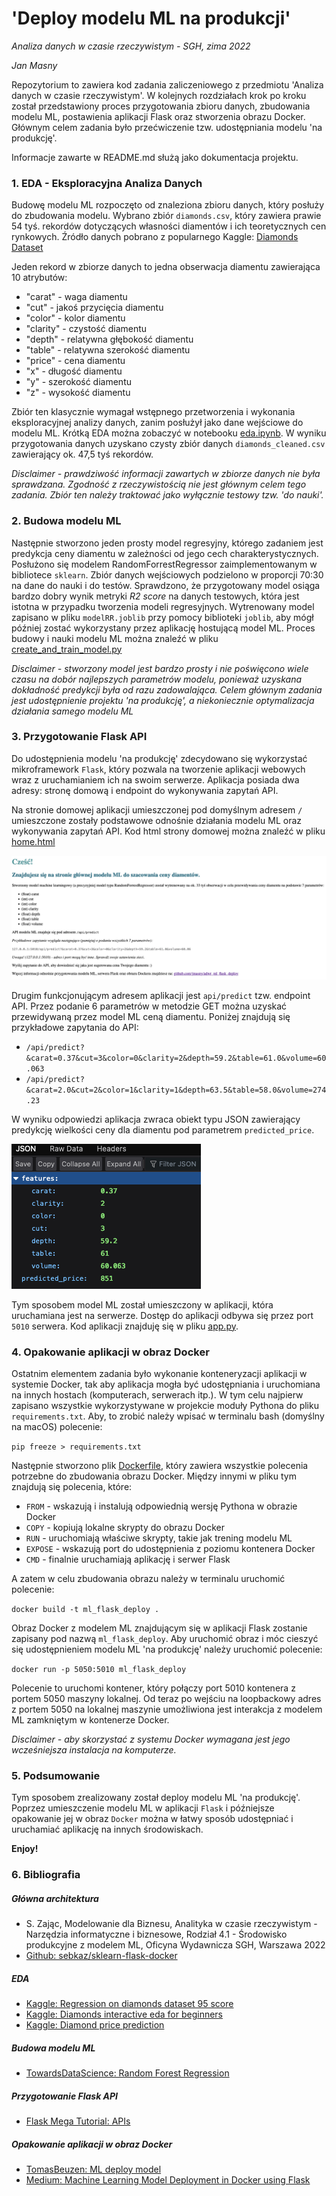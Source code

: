 # 'Deploy modelu ML na produkcji'
*Analiza danych w czasie rzeczywistym - SGH, zima 2022*

*Jan Masny*

Repozytorium to zawiera kod zadania zaliczeniowego z przedmiotu 'Analiza danych w czasie rzeczywistym'.
W kolejnych rozdziałach krok po kroku został przedstawiony proces przygotowania zbioru danych, zbudowania modelu ML,
postawienia aplikacji Flask oraz stworzenia obrazu Docker. Głównym celem zadania było przećwiczenie tzw. udostępniania
modelu 'na produkcję'.

Informacje zawarte w README.md służą jako dokumentacja projektu.

### 1. EDA - Eksploracyjna Analiza Danych

Budowę modelu ML rozpoczęto od znaleziona zbioru danych, który posłuży do zbudowania modelu.
Wybrano zbiór `diamonds.csv`, który zawiera prawie 54 tyś. rekordów dotyczących własności diamentów i ich teoretycznych
cen rynkowych. 
Źródło danych pobrano z popularnego Kaggle: [Diamonds Dataset](https://www.kaggle.com/datasets/shivam2503/diamonds)

Jeden rekord w zbiorze danych to jedna obserwacja diamentu zawierająca 10 atrybutów:
* "carat" - waga diamentu
* "cut" - jakoś przycięcia diamentu
* "color" - kolor diamentu
* "clarity" - czystość diamentu
* "depth" - relatywna głębokość diamentu
* "table" - relatywna szerokość diamentu
* "price" - cena diamentu
* "x" - długość diamentu
* "y" - szerokość diamentu
* "z" - wysokość diamentu

Zbiór ten klasycznie wymagał wstępnego przetworzenia i wykonania eksploracyjnej analizy danych, 
zanim posłużył jako dane wejściowe do modelu ML. Krótką EDA można zobaczyć w notebooku 
[eda.ipynb](https://github.com/jmasny/adwr_ml_flask_deploy/blob/main/eda.ipynb). W wyniku przygotowania danych uzyskano czysty zbiór danych `diamonds_cleaned.csv`
zawierający ok. 47,5 tyś rekordów. 

*Disclaimer - prawdziwość informacji zawartych w zbiorze danych nie była sprawdzana. Zgodność z rzeczywistością nie jest
głównym celem tego zadania. Zbiór ten należy traktować jako wyłącznie testowy tzw. 'do nauki'.*

### 2. Budowa modelu ML

Następnie stworzono jeden prosty model regresyjny, którego zadaniem jest predykcja ceny diamentu w zależności od jego
cech charakterystycznych. Posłużono się modelem RandomForrestRegressor zaimplementowanym w bibliotece `sklearn`.
Zbiór danych wejściowych podzielono w proporcji 70:30 na dane do nauki i do testów. Sprawdzono, że przygotowany model
osiąga bardzo dobry wynik metryki *R2 score* na danych testowych, która jest istotna w przypadku tworzenia modeli
regresyjnych. Wytrenowany model zapisano w pliku `modelRR.joblib` przy pomocy biblioteki `joblib`, aby mógł później
zostać wykorzystany przez aplikację hostującą model ML. Proces budowy i nauki modelu ML można znaleźć w pliku
[create_and_train_model.py](https://github.com/jmasny/adwr_ml_flask_deploy/blob/main/create_and_train_model.py)

*Disclaimer - stworzony model jest bardzo prosty i nie poświęcono wiele czasu na dobór najlepszych parametrów
modelu, ponieważ uzyskana dokładność predykcji była od razu zadowalająca. Celem głównym zadania jest udostępnienie
projektu 'na produkcję', a niekoniecznie optymalizacja działania samego modelu ML*

### 3. Przygotowanie Flask API

Do udostępnienia modelu 'na produkcję' zdecydowano się wykorzystać mikroframework `Flask`, który pozwala na tworzenie
aplikacji webowych wraz z uruchamianiem ich na swoim serwerze. 
Aplikacja posiada dwa adresy: stronę domową i endpoint do wykonywania zapytań API.

Na stronie domowej aplikacji umieszczonej pod domyślnym adresem `/` umieszczone zostały podstawowe odnośnie działania
modelu ML oraz wykonywania zapytań API. Kod html strony domowej można znaleźć w pliku
[home.html](https://github.com/jmasny/adwr_ml_flask_deploy/blob/main/templates/home.html)

![Image](https://github.com/jmasny/adwr_ml_flask_deploy/blob/main/images/home.png)


Drugim funkcjonującym adresem aplikacji jest `api/predict` tzw. endpoint API. Przez podanie 6 parametrów w metodzie GET
można uzyskać przewidywaną przez model ML ceną diamentu. 
Poniżej znajdują się przykładowe zapytania do API:

* `/api/predict?&carat=0.37&cut=3&color=0&clarity=2&depth=59.2&table=61.0&volume=60.063`
* `/api/predict?&carat=2.0&cut=2&color=1&clarity=1&depth=63.5&table=58.0&volume=274.23`

W wyniku odpowiedzi aplikacja zwraca obiekt typu JSON zawierający predykcję wielkości ceny dla diamentu pod parametrem
`predicted_price`.

![Image](https://github.com/jmasny/adwr_ml_flask_deploy/blob/main/images/answer.png)

Tym sposobem model ML został umieszczony w aplikacji, która uruchamiana jest na serwerze. Dostęp do aplikacji 
odbywa się przez port `5010` serwera. Kod aplikacji znajduję się w pliku 
[app.py](https://github.com/jmasny/adwr_ml_flask_deploy/blob/main/app.py).

### 4. Opakowanie aplikacji w obraz Docker

Ostatnim elementem zadania było wykonanie konteneryzacji aplikacji w systemie Docker, tak aby aplikacja mogła być 
udostępniania i uruchomiana na innych hostach (komputerach, serwerach itp.). W tym celu najpierw zapisano wszystkie
wykorzystywane w projekcie moduły Pythona do pliku `requirements.txt`. Aby, to zrobić należy wpisać w terminalu bash
(domyślny na macOS) polecenie:

`pip freeze > requirements.txt`

Następnie stworzono plik 
[Dockerfile](https://github.com/jmasny/adwr_ml_flask_deploy/blob/main/Dockerfile), który zawiera wszystkie polecenia
potrzebne do zbudowania obrazu Docker. Między innymi w pliku tym znajdują się polecenia, które:
- `FROM` - wskazują i instalują odpowiednią wersję Pythona w obrazie Docker
- `COPY` - kopiują lokalne skrypty do obrazu Docker
- `RUN` - uruchomiają właściwe skrypty, takie jak trening modelu ML
- `EXPOSE` - wskazują port do udostępnienia z poziomu kontenera Docker
- `CMD` - finalnie uruchamiają aplikację i serwer Flask

A zatem w celu zbudowania obrazu należy w terminalu uruchomić polecenie:

`docker build -t ml_flask_deploy .`

Obraz Docker z modelem ML znajdującym się w aplikacji Flask zostanie zapisany pod nazwą `ml_flask_deploy`. 
Aby uruchomić obraz i móc cieszyć się udostępnieniem modelu ML 'na produkcję' należy uruchomić polecenie:

`docker run -p 5050:5010 ml_flask_deploy`

Polecenie to uruchomi kontener, który połączy port 5010 kontenera z portem 5050 maszyny lokalnej. Od teraz po wejściu
na loopbackowy adres z portem 5050 na lokalnej maszynie umożliwiona jest interakcja z modelem ML zamkniętym w 
kontenerze Docker.

*Disclaimer - aby skorzystać z systemu Docker wymagana jest jego wcześniejsza instalacja na komputerze.*

### 5. Podsumowanie

Tym sposobem zrealizowany został deploy modelu ML 'na produkcję'. Poprzez umieszczenie modelu ML w aplikacji `Flask` i
późniejsze opakowanie jej w obraz `Docker` można w łatwy sposób udostępniać i uruchamiać aplikację na innych
środowiskach.

**Enjoy!**

### 6. Bibliografia

##### Główna architektura
- S. Zając, Modelowanie dla Biznesu, Analityka w czasie rzeczywistym - Narzędzia informatyczne i biznesowe, 
Rodział 4.1 - Środowisko produkcyjne z modelem ML, Oficyna Wydawnicza SGH, Warszawa 2022
- [Github: sebkaz/sklearn-flask-docker](https://github.com/sebkaz/sklearn-flask-docker)

##### EDA
- [Kaggle: Regression on diamonds dataset 95 score](https://www.kaggle.com/code/heeraldedhia/regression-on-diamonds-dataset-95-score/notebook)
- [Kaggle: Diamonds interactive eda for beginners](https://www.kaggle.com/code/godzill22/diamonds-interactive-eda-for-beginners#Categorical-features)
- [Kaggle: Diamond price prediction](https://www.kaggle.com/code/karnikakapoor/diamond-price-prediction)

##### Budowa modelu ML
- [TowardsDataScience: Random Forest Regression](https://towardsdatascience.com/random-forest-regression-5f605132d19d)

##### Przygotowanie Flask API
- [Flask Mega Tutorial: APIs](https://blog.miguelgrinberg.com/post/the-flask-mega-tutorial-part-xxiii-application-programming-interfaces-apis)

##### Opakowanie aplikacji w obraz Docker
- [TomasBeuzen: ML deploy model](https://github.com/TomasBeuzen/machine-learning-tutorials/blob/master/ml-deploy-model/deploy-with-flask.ipynb)
- [Medium: Machine Learning Model Deployment in Docker using Flask](https://medium.com/swlh/machine-learning-model-deployment-in-docker-using-flask-d77f6cb551d6)
